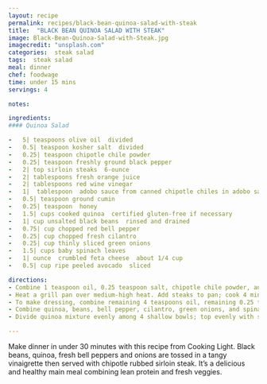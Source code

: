 ```yaml
---
layout: recipe
permalink: recipes/black-bean-quinoa-salad-with-steak
title:  "BLACK BEAN QUINOA SALAD WITH STEAK"
image: Black-Bean-Quinoa-Salad-with-Steak.jpg
imagecredit: "unsplash.com"
categories:  steak salad
tags:  steak salad
meal: dinner
chef: foodwage
time: under 15 mins
servings: 4

notes:

ingredients:
#### Quinoa Salad

-   5| teaspoons olive oil  divided
-   0.5| teaspoon kosher salt  divided
-   0.25| teaspoon chipotle chile powder
-   0.25| teaspoon freshly ground black pepper
-   2| top sirloin steaks  6-ounce
-   2| tablespoons fresh orange juice
-   2| tablespoons red wine vinegar
-   1|  tablespoon  adobo sauce from canned chipotle chiles in adobo sauce
-   0.5| teaspoon ground cumin
-   0.25| teaspoon  honey
-   1.5| cups cooked quinoa  certified gluten-free if necessary
-   1| cup unsalted black beans  rinsed and drained
-   0.75| cup chopped red bell pepper
-   0.25| cup chopped fresh cilantro
-   0.25| cup thinly sliced green onions
-   1.5| cups baby spinach leaves
-   1| ounce  crumbled feta cheese  about 1/4 cup
-   0.5| cup ripe peeled avocado  sliced

directions:
- Combine 1 teaspoon oil, 0.25 teaspoon salt, chipotle chile powder, and black pepper; rub evenly over steaks.
- Heat a grill pan over medium-high heat. Add steaks to pan; cook 4 minutes on each side or until desired degree of doneness. Let stand 10 minutes. Cut steaks diagonally across the grain into thin slices. 
- To make dressing, combine remaining 4 teaspoons oil, remaining 0.25 teaspoon salt, juice, red wine vinegar, adobo sauce, cumin and honey in a large bowl, stirring with a whisk.  
- Combine quinoa, beans, bell pepper, cilantro, green onions, and spinach in another bowl. Then, drizzle dressing and toss to coat. Sprinkle with feta.  
- Divide quinoa mixture evenly among 4 shallow bowls; top evenly with steak and avocado.

---
```

Make dinner in under 30 minutes with this recipe from Cooking Light. Black beans, quinoa, fresh bell peppers and onions are tossed in a tangy vinaigrette then served with chipotle rubbed sirloin steak. It’s a delicious and healthy main meal combining lean protein and fresh veggies.
